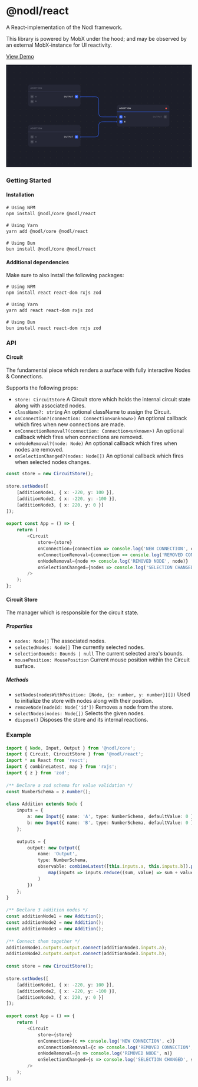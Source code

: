 # @nodl/react

A React-implementation of the Nodl framework.

This library is powered by MobX under the hood; and may be observed by an external MobX-instance for UI reactivity.

[View Demo](https://codesandbox.io/s/agitated-elgamal-txqqql?file=/src/App.js)

![Visual representation of nodl](../../assets/nodl.png?raw=true)

### Getting Started

#### Installation

```
# Using NPM
npm install @nodl/core @nodl/react

# Using Yarn
yarn add @nodl/core @nodl/react

# Using Bun
bun install @nodl/core @nodl/react
```

#### Additional dependencies

Make sure to also install the following packages:

```
# Using NPM
npm install react react-dom rxjs zod

# Using Yarn
yarn add react react-dom rxjs zod

# Using Bun
bun install react react-dom rxjs zod
```

### API

#### Circuit

The fundamental piece which renders a surface with fully interactive Nodes & Connections.

Supports the following props:

-   `store: CircuitStore` A Circuit store which holds the internal circuit state along with associated nodes.
-   `className?: string` An optional className to assign the Circuit.
-   `onConnection?(connection: Connection<unknown>)` An optional callback which fires when new connections are made.
-   `onConnectionRemoval?(connection: Connection<unknown>)` An optional callback which fires when connections are removed.
-   `onNodeRemoval?(node: Node)` An optional callback which fires when nodes are removed.
-   `onSelectionChanged?(nodes: Node[])` An optional callback which fires when selected nodes changes.

```typescript
const store = new CircuitStore();

store.setNodes([
    [additionNode1, { x: -220, y: 100 }],
    [additionNode2, { x: -220, y: -100 }],
    [additionNode3, { x: 220, y: 0 }]
]);

export const App = () => {
    return (
        <Circuit
            store={store}
            onConnection={connection => console.log('NEW CONNECTION', connection)}
            onConnectionRemoval={connection => console.log('REMOVED CONNECTION', connection)}
            onNodeRemoval={node => console.log('REMOVED NODE', node)}
            onSelectionChanged={nodes => console.log('SELECTION CHANGED', nodes)}
        />
    );
};
```

#### Circuit Store

The manager which is responsible for the circuit state.

##### Properties

-   `nodes: Node[]` The associated nodes.
-   `selectedNodes: Node[]` The currently selected nodes.
-   `selectionBounds: Bounds | null` The current selected area's bounds.
-   `mousePosition: MousePosition` Current mouse position within the Circuit surface.

##### Methods

-   `setNodes(nodesWithPosition: [Node, {x: number, y: number}][])` Used to initialize the store with nodes along with their position.
-   `removeNode(nodeId: Node['id'])` Removes a node from the store.
-   `selectNodes(nodes: Node[])` Selects the given nodes.
-   `dispose()` Disposes the store and its internal reactions.

### Example

```typescript
import { Node, Input, Output } from '@nodl/core';
import { Circuit, CircuitStore } from '@nodl/react';
import * as React from 'react';
import { combineLatest, map } from 'rxjs';
import { z } from 'zod';

/** Declare a zod schema for value validation */
const NumberSchema = z.number();

class Addition extends Node {
    inputs = {
        a: new Input({ name: 'A', type: NumberSchema, defaultValue: 0 }),
        b: new Input({ name: 'B', type: NumberSchema, defaultValue: 0 })
    };

    outputs = {
        output: new Output({
            name: 'Output',
            type: NumberSchema,
            observable: combineLatest([this.inputs.a, this.inputs.b]).pipe(
                map(inputs => inputs.reduce((sum, value) => sum + value), 0)
            )
        })
    };
}

/** Declare 3 addition nodes */
const additionNode1 = new Addition();
const additionNode2 = new Addition();
const additionNode3 = new Addition();

/** Connect them together */
additionNode1.outputs.output.connect(additionNode3.inputs.a);
additionNode2.outputs.output.connect(additionNode3.inputs.b);

const store = new CircuitStore();

store.setNodes([
    [additionNode1, { x: -220, y: 100 }],
    [additionNode2, { x: -220, y: -100 }],
    [additionNode3, { x: 220, y: 0 }]
]);

export const App = () => {
    return (
        <Circuit
            store={store}
            onConnection={c => console.log('NEW CONNECTION', c)}
            onConnectionRemoval={c => console.log('REMOVED CONNECTION', c)}
            onNodeRemoval={n => console.log('REMOVED NODE', n)}
            onSelectionChanged={s => console.log('SELECTION CHANGED', s)}
        />
    );
};
```
